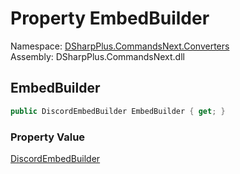 # Property EmbedBuilder

Namespace: [DSharpPlus.CommandsNext.Converters](DSharpPlus.CommandsNext.Converters.md)  
Assembly: DSharpPlus.CommandsNext.dll

## <a id="DSharpPlus_CommandsNext_Converters_DefaultHelpFormatter_EmbedBuilder"></a>EmbedBuilder

```csharp
public DiscordEmbedBuilder EmbedBuilder { get; }
```

### Property Value

[DiscordEmbedBuilder](DSharpPlus.Entities.DiscordEmbedBuilder.md)

